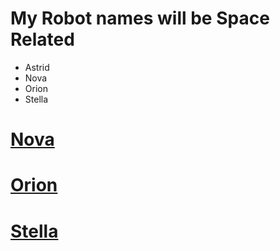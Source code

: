 # My Robot names will be Space Related
- Astrid
- Nova
- Orion
- Stella

# [Nova]()
# [Orion]()
# [Stella]()
